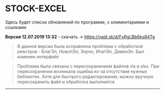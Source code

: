 # STOCK-EXCEL
Здесь будет список обновлений по программе, с комментариями и ссылками

**Версия 12.07.2019 13:32** - скачать -> https://yadi.sk/d/FxRgLBb6ks84Tg
> В данной версии была исправлена проблема с обработкой реестров - БлагЭл, НовопЭл, Зерно, ИпатЭл, ДивенЭл.
> Был изменен интерфейс

> Проблема была связана с пересохранением файлов xls в xlsx. При пересохранении возникала ошибка из-за отсутствия нужных библиотек. Хотя для быстрого редактирования, можно вручную пересохранить файл и обработка выполнится
---
